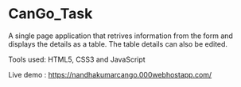 # CanGo_Task

A single page application that retrives information from the form and displays the details as a table.
The table details can also be edited.

Tools used: HTML5, CSS3 and JavaScript

Live demo : https://nandhakumarcango.000webhostapp.com/
